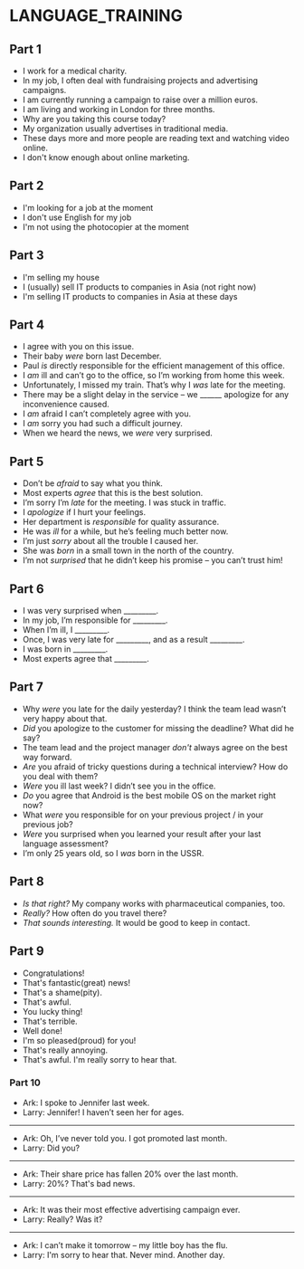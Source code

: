 # LANGUAGE_TRAINING

## Part 1

* I work for a medical charity.
* In my job, I often deal with fundraising projects and advertising campaigns.
* I am currently running a campaign to raise over a million euros.
* I am living and working in London for three months.
* Why are you taking this course today?
* My organization usually advertises in traditional media.
* These days more and more people are reading text and watching video online.
* I don't know enough about online marketing.

## Part 2

* I'm looking for a job at the moment
* I don't use English for my job
* I'm not using the photocopier at the moment

## Part 3

* I'm selling my house
* I (usually) sell IT products to companies in Asia (not right now)
* I'm selling IT products to companies in Asia at these days

## Part 4

* I agree with you on this issue.
* Their baby _were_ born last December.
* Paul _is_ directly responsible for the efficient management of this office.
* I _am_ ill and can’t go to the office, so I’m working from home this week.
* Unfortunately, I missed my train. That’s why I _was_ late for the meeting.
* There may be a slight delay in the service – we ______ apologize for any inconvenience caused.
* I _am_ afraid I can’t completely agree with you.
* I _am_ sorry you had such a difficult journey.
* When we heard the news, we _were_ very surprised.

## Part 5

* Don’t be _afraid_ to say what you think.
* Most experts _agree_ that this is the best solution.
* I’m sorry I’m _late_ for the meeting. I was stuck in traffic.
* I _apologize_ if I hurt your feelings.
* Her department is _responsible_ for quality assurance.
* He was _ill_ for a while, but he’s feeling much better now.
* I’m just _sorry_ about all the trouble I caused her.
* She was _born_ in a small town in the north of the country.
* I’m not _surprised_ that he didn’t keep his promise – you can’t trust him!

## Part 6

* I was very surprised when _________.
* In my job, I’m responsible for _________.
* When I’m ill, I _________.
* Once, I was very late for _________, and as a result _________.
* I was born in _________.
* Most experts agree that _________.

## Part 7

* Why _were_ you late for the daily yesterday? I think the team lead wasn’t very happy about that.
* _Did_ you apologize to the customer for missing the deadline? What did he say?
* The team lead and the project manager _don't_ always agree on the best way forward.
* _Are_ you afraid of tricky questions during a technical interview? How do you deal with them?
* _Were_ you ill last week? I didn’t see you in the office.
* _Do_ you agree that Android is the best mobile OS on the market right now?
* What _were_ you responsible for on your previous project / in your previous job?
* _Were_ you surprised when you learned your result after your last language assessment?
* I’m only 25 years old, so I _was_ born in the USSR.

## Part 8

* _Is that right?_ My company works with pharmaceutical companies, too.
* _Really?_ How often do you travel there?
* _That sounds interesting._ It would be good to keep in contact.

## Part 9

* Congratulations!
* That's fantastic(great) news!
* That's a shame(pity).
* That's awful.
* You lucky thing!
* That's terrible.
* Well done!
* I'm so pleased(proud) for you!
* That's really annoying.
* That's awful. I'm really sorry to hear that.

### Part 10

* Ark: I spoke to Jennifer last week.
* Larry: Jennifer! I haven’t seen her for ages.

------

* Ark: Oh, I’ve never told you. I got promoted last month.
* Larry: Did you?

------

* Ark: Their share price has fallen 20% over the last month.
* Larry: 20%? That's bad news.

------

* Ark: It was their most effective advertising campaign ever.
* Larry: Really? Was it?

------

* Ark: I can’t make it tomorrow – my little boy has the flu.
* Larry: I'm sorry to hear that. Never mind. Another day.
